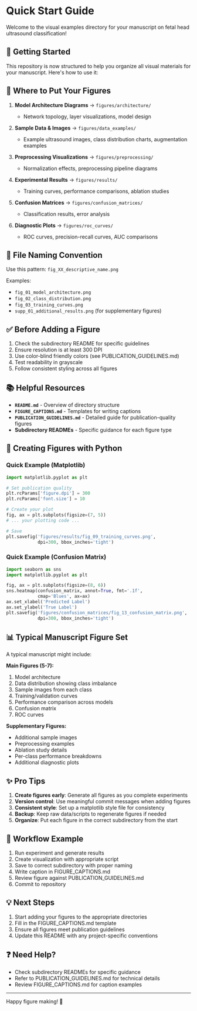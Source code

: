 # Quick Start Guide

Welcome to the visual examples directory for your manuscript on fetal head ultrasound classification!

## 🚀 Getting Started

This repository is now structured to help you organize all visual materials for your manuscript. Here's how to use it:

## 📁 Where to Put Your Figures

1. **Model Architecture Diagrams** → `figures/architecture/`
   - Network topology, layer visualizations, model design

2. **Sample Data & Images** → `figures/data_examples/`
   - Example ultrasound images, class distribution charts, augmentation examples

3. **Preprocessing Visualizations** → `figures/preprocessing/`
   - Normalization effects, preprocessing pipeline diagrams

4. **Experimental Results** → `figures/results/`
   - Training curves, performance comparisons, ablation studies

5. **Confusion Matrices** → `figures/confusion_matrices/`
   - Classification results, error analysis

6. **Diagnostic Plots** → `figures/roc_curves/`
   - ROC curves, precision-recall curves, AUC comparisons

## 📝 File Naming Convention

Use this pattern: `fig_XX_descriptive_name.png`

Examples:
- `fig_01_model_architecture.png`
- `fig_02_class_distribution.png`
- `fig_03_training_curves.png`
- `supp_01_additional_results.png` (for supplementary figures)

## ✅ Before Adding a Figure

1. Check the subdirectory README for specific guidelines
2. Ensure resolution is at least 300 DPI
3. Use color-blind friendly colors (see PUBLICATION_GUIDELINES.md)
4. Test readability in grayscale
5. Follow consistent styling across all figures

## 📚 Helpful Resources

- **`README.md`** - Overview of directory structure
- **`FIGURE_CAPTIONS.md`** - Templates for writing captions
- **`PUBLICATION_GUIDELINES.md`** - Detailed guide for publication-quality figures
- **Subdirectory READMEs** - Specific guidance for each figure type

## 🎨 Creating Figures with Python

### Quick Example (Matplotlib)

```python
import matplotlib.pyplot as plt

# Set publication quality
plt.rcParams['figure.dpi'] = 300
plt.rcParams['font.size'] = 10

# Create your plot
fig, ax = plt.subplots(figsize=(7, 5))
# ... your plotting code ...

# Save
plt.savefig('figures/results/fig_09_training_curves.png', 
            dpi=300, bbox_inches='tight')
```

### Quick Example (Confusion Matrix)

```python
import seaborn as sns
import matplotlib.pyplot as plt

fig, ax = plt.subplots(figsize=(8, 6))
sns.heatmap(confusion_matrix, annot=True, fmt='.1f', 
            cmap='Blues', ax=ax)
ax.set_xlabel('Predicted Label')
ax.set_ylabel('True Label')
plt.savefig('figures/confusion_matrices/fig_13_confusion_matrix.png',
            dpi=300, bbox_inches='tight')
```

## 📊 Typical Manuscript Figure Set

A typical manuscript might include:

**Main Figures (5-7):**
1. Model architecture
2. Data distribution showing class imbalance
3. Sample images from each class
4. Training/validation curves
5. Performance comparison across models
6. Confusion matrix
7. ROC curves

**Supplementary Figures:**
- Additional sample images
- Preprocessing examples
- Ablation study details
- Per-class performance breakdowns
- Additional diagnostic plots

## ✨ Pro Tips

1. **Create figures early**: Generate all figures as you complete experiments
2. **Version control**: Use meaningful commit messages when adding figures
3. **Consistent style**: Set up a matplotlib style file for consistency
4. **Backup**: Keep raw data/scripts to regenerate figures if needed
5. **Organize**: Put each figure in the correct subdirectory from the start

## 🔄 Workflow Example

1. Run experiment and generate results
2. Create visualization with appropriate script
3. Save to correct subdirectory with proper naming
4. Write caption in FIGURE_CAPTIONS.md
5. Review figure against PUBLICATION_GUIDELINES.md
6. Commit to repository

## 💡 Next Steps

1. Start adding your figures to the appropriate directories
2. Fill in the FIGURE_CAPTIONS.md template
3. Ensure all figures meet publication guidelines
4. Update this README with any project-specific conventions

## ❓ Need Help?

- Check subdirectory READMEs for specific guidance
- Refer to PUBLICATION_GUIDELINES.md for technical details
- Review FIGURE_CAPTIONS.md for caption examples

---

Happy figure making! 🎉
